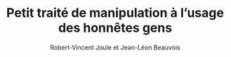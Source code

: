 ---
title: Petit traité de manipulation à l’usage des honnêtes gens
slug: petit-traite-de-manipulation-a-l-usage-des-honnetes-gens
breadcrumbs:
  - title: >-
      Accueil
    path: "/"
  - title: >-
      Bibliographie
    path: "/bibliographie"
  - title: >-
      Petit traité de manipulation à l’usage des honnêtes gens
cover: petit-traite-de-manipulation-a-l-usage-des-honnetes-gens.jpg
author: Robert-Vincent Joule et Jean-Léon Beauvois
summary: "« Comment amène-t-on autrui à faire ce qu’on voudrait le voir faire ? La
  solution se trouve dans cette introduction aux techniques de la manipulation. »
  Le Monde. « Et le plus fort, c’est que ça marche aussi en amour. Essayez, vous verrez…
  » L’Écho des savanes. « Cinquante ans de recherches scientifiques, basées sur l’administration
  de la preuve, permettent aujourd’hui à qui veut influencer autrui de mettre un maximum
  de chances de son côté et à qui en a assez de se faire “manipuler” de mieux comprendre
  les ressorts psychologiques au moyen desquels il se fait piéger. » Réponse à tout
  !. « Finalement, le titre est on ne peut plus exact. La manipulation est observée
  sous tous ses angles scientifiques, puis disséquée dans toutes ses utilisations
  pratiques… » Challenges. « Voici un petit ouvrage à ne pas mettre entre toutes les
  mains. Deux psychosociologues de talent y démontrent comment, dans la vie de tous
  les jours, nous sommes manipulés par les commerciaux ou la publicité. Idéal pour
  ne plus tomber dans le panneau… Mais aussi pour obtenir des autresce que vous souhaitez.
  » Entreprise et carrières. « Un livre étonnant, utile, indispensable… qu’il faudrait
  d’urgence inscrire au programme des écoles primaires, peut-être même avant le code
  de la route… » Annales des mines. Robert-Vincent Joule et Jean-Léon Beauvois figurent
  parmi les chercheurs francophones en psychologie sociale les plus connus. Le premier
  est professeur à l’université d’Aix-Marseille, le second à l’université de Nice
  Sophia Antipolis. Outre ce Petit traité, ils ont rédigé ensemble trois ouvrages
  : Soumission et idéologies et La soumission librement consentie (Presses universitaires
  de France), ainsi que A radical dissonance theory (Taylor & Francis)."
site: https://www.pug.fr/produit/1162/9782706118852/petit-traite-de-manipulation-a-l-usage-des-honnetes-gens
mandatory: false
paths:
- "/competences/comprendre"
- "/parcours/strategie-de-communication-numerique-et-design-d-experience"
---